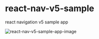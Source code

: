 # react-nav-v5-sample
react navigation v5 sample app

![react-nav-v5-sample-app-image](https://user-images.githubusercontent.com/40951963/107482220-b8038d00-6bc2-11eb-904f-e8505b9e1dd3.gif)
